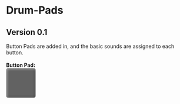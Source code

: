 # Drum-Pads
## Version 0.1
Button Pads are added in, and the basic sounds are assigned to each button.<br><br>
<b>Button Pad:</b> <br>
<img src="ButtonPad.png">
